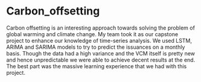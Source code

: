 # Carbon_offsetting
Carbon offsetting is an interesting approach towards solving the problem of global warming and climate change. My team took it as our capstone project to
enhance our knowledge of time-series analysis. We used LSTM, ARIMA and SARIMA models to try to predict the issuances on a monthly basis. Though the data had a
high variance and the VCM itself is pretty new and hence unpredictable we were able to achieve decent results at the end. The best part was the massive learning
experience that we had with this project.
